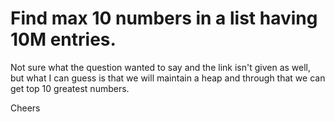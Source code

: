 # Find max 10 numbers in a list having 10M entries.

Not sure what the question wanted to say and the link isn't given as well, but what I can guess is
that we will maintain a heap and through that we can get top 10 greatest numbers.

Cheers
